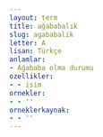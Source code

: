 ```yaml
---
layout: term
title: ağababalık
slug: agababalik
letter: A
lisan: Türkçe
anlamlar:
- Ağababa olma durumu
ozellikler:
- - isim
ornekler:
- - ''
orneklerkaynak:
- - ''
---
```

